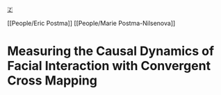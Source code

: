 [🇿](zotero://select/library/items/7PEQ8KKI)

[[People/Eric Postma]] [[People/Marie Postma-Nilsenova]] 
# Measuring the Causal Dynamics of Facial Interaction with Convergent Cross Mapping

